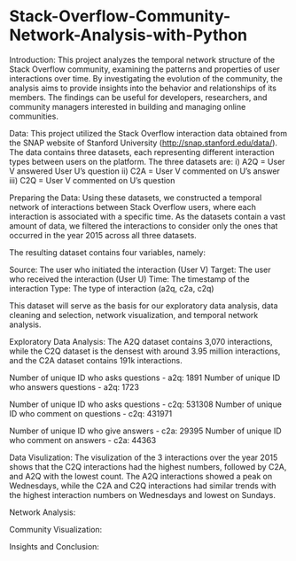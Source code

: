 # Stack-Overflow-Community-Network-Analysis-with-Python

Introduction:
This project analyzes the temporal network structure of the Stack Overflow community, examining the patterns and properties of user interactions over time. By investigating the evolution of the community, the analysis aims to provide insights into the behavior and relationships of its members. The findings can be useful for developers, researchers, and community managers interested in building and managing online communities.

Data:
This project utilized the Stack Overflow interaction data obtained from the SNAP website of Stanford University (http://snap.stanford.edu/data/). The data contains three datasets, each representing different interaction types between users on the platform. The three datasets are:
i) A2Q = User V answered User U’s question
ii) C2A = User V commented on U’s answer
iii) C2Q = User V commented on U’s question

Preparing the Data:
Using these datasets, we constructed a temporal network of interactions between Stack Overflow users, where each interaction is associated with a specific time. As the datasets contain a vast amount of data, we filtered the interactions to consider only the ones that occurred in the year 2015 across all three datasets.

The resulting dataset contains four variables, namely:

Source: The user who initiated the interaction (User V)
Target: The user who received the interaction (User U)
Time: The timestamp of the interaction
Type: The type of interaction (a2q, c2a, c2q)

This dataset will serve as the basis for our exploratory data analysis, data cleaning and selection, network visualization, and temporal network analysis.

Exploratory Data Analysis:
The A2Q dataset contains 3,070 interactions, while the C2Q dataset is the densest with around 3.95 million interactions, and the C2A dataset contains 191k interactions. 

Number of unique ID who asks questions - a2q: 1891
Number of unique ID who answers questions - a2q: 1723

Number of unique ID who asks questions - c2q: 531308
Number of unique ID who comment on questions - c2q: 431971

Number of unique ID who give answers - c2a: 29395
Number of unique ID who comment on answers - c2a: 44363

Data Visulization:
The visulization of the 3 interactions over the year 2015 shows that the C2Q interactions had the highest numbers, followed by C2A, and A2Q with the lowest count. The A2Q interactions showed a peak on Wednesdays, while the C2A and C2Q interactions had similar trends with the highest interaction numbers on Wednesdays and lowest on Sundays. 

Network Analysis:

Community Visualization:

Insights and Conclusion:

